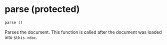 # parse (protected)

```php
parse ()
```

Parses the document. This function is called after the document was loaded into `$this->doc`.